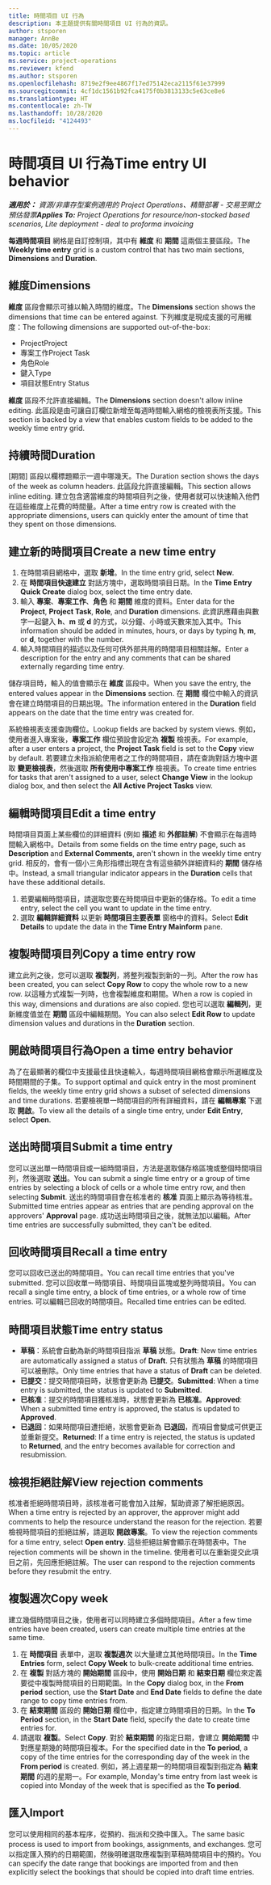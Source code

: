 ```yaml
---
title: 時間項目 UI 行為
description: 本主題提供有關時間項目 UI 行為的資訊。
author: stsporen
manager: AnnBe
ms.date: 10/05/2020
ms.topic: article
ms.service: project-operations
ms.reviewer: kfend
ms.author: stsporen
ms.openlocfilehash: 8719e2f9ee4867f17ed75142eca2115f61e37999
ms.sourcegitcommit: 4cf1dc1561b92fca4175f0b3813133c5e63ce8e6
ms.translationtype: HT
ms.contentlocale: zh-TW
ms.lasthandoff: 10/28/2020
ms.locfileid: "4124493"
---
```

# <a name="time-entry-ui-behavior"></a><span data-ttu-id="3df79-103">時間項目 UI 行為</span><span class="sxs-lookup"><span data-stu-id="3df79-103">Time entry UI behavior</span></span>

<span data-ttu-id="3df79-104">_**適用於：** 資源/非庫存型案例適用的 Project Operations、精簡部署 - 交易至開立預估發票_</span><span class="sxs-lookup"><span data-stu-id="3df79-104">_**Applies To:** Project Operations for resource/non-stocked based scenarios, Lite deployment - deal to proforma invoicing_</span></span>


<span data-ttu-id="3df79-105">**每週時間項目** 網格是自訂控制項，其中有 **維度** 和 **期間** 這兩個主要區段。</span><span class="sxs-lookup"><span data-stu-id="3df79-105">The **Weekly time entry** grid is a custom control that has two main sections, **Dimensions** and **Duration**.</span></span>

## <a name="dimensions"></a><span data-ttu-id="3df79-106">維度</span><span class="sxs-lookup"><span data-stu-id="3df79-106">Dimensions</span></span>
<span data-ttu-id="3df79-107">**維度** 區段會顯示可據以輸入時間的維度。</span><span class="sxs-lookup"><span data-stu-id="3df79-107">The **Dimensions** section shows the dimensions that time can be entered against.</span></span> <span data-ttu-id="3df79-108">下列維度是現成支援的可用維度：</span><span class="sxs-lookup"><span data-stu-id="3df79-108">The following dimensions are supported out-of-the-box:</span></span>

  - <span data-ttu-id="3df79-109">Project</span><span class="sxs-lookup"><span data-stu-id="3df79-109">Project</span></span>
  - <span data-ttu-id="3df79-110">專案工作</span><span class="sxs-lookup"><span data-stu-id="3df79-110">Project Task</span></span>
  - <span data-ttu-id="3df79-111">角色</span><span class="sxs-lookup"><span data-stu-id="3df79-111">Role</span></span>
  - <span data-ttu-id="3df79-112">鍵入</span><span class="sxs-lookup"><span data-stu-id="3df79-112">Type</span></span>
  - <span data-ttu-id="3df79-113">項目狀態</span><span class="sxs-lookup"><span data-stu-id="3df79-113">Entry Status</span></span>

<span data-ttu-id="3df79-114">**維度** 區段不允許直接編輯。</span><span class="sxs-lookup"><span data-stu-id="3df79-114">The **Dimensions** section doesn't allow inline editing.</span></span> <span data-ttu-id="3df79-115">此區段是由可讓自訂欄位新增至每週時間輸入網格的檢視表所支援。</span><span class="sxs-lookup"><span data-stu-id="3df79-115">This section is backed by a view that enables custom fields to be added to the weekly time entry grid.</span></span>

## <a name="duration"></a><span data-ttu-id="3df79-116">持續時間</span><span class="sxs-lookup"><span data-stu-id="3df79-116">Duration</span></span>
<span data-ttu-id="3df79-117">[期間] 區段以欄標題顯示一週中哪幾天。</span><span class="sxs-lookup"><span data-stu-id="3df79-117">The Duration section shows the days of the week as column headers.</span></span> <span data-ttu-id="3df79-118">此區段允許直接編輯。</span><span class="sxs-lookup"><span data-stu-id="3df79-118">This section allows inline editing.</span></span> <span data-ttu-id="3df79-119">建立包含適當維度的時間項目列之後，使用者就可以快速輸入他們在這些維度上花費的時間量。</span><span class="sxs-lookup"><span data-stu-id="3df79-119">After a time entry row is created with the appropriate dimensions, users can quickly enter the amount of time that they spent on those dimensions.</span></span>

## <a name="create-a-new-time-entry"></a><span data-ttu-id="3df79-120">建立新的時間項目</span><span class="sxs-lookup"><span data-stu-id="3df79-120">Create a new time entry</span></span>

1. <span data-ttu-id="3df79-121">在時間項目網格中，選取 **新增**。</span><span class="sxs-lookup"><span data-stu-id="3df79-121">In the time entry grid, select **New**.</span></span> 
2. <span data-ttu-id="3df79-122">在 **時間項目快速建立** 對話方塊中，選取時間項目日期。</span><span class="sxs-lookup"><span data-stu-id="3df79-122">In the **Time Entry Quick Create** dialog box, select the time entry date.</span></span>
3. <span data-ttu-id="3df79-123">輸入 **專案**、**專案工作**、**角色** 和 **期間** 維度的資料。</span><span class="sxs-lookup"><span data-stu-id="3df79-123">Enter data for the **Project**, **Project Task**, **Role**, and **Duration** dimensions.</span></span> <span data-ttu-id="3df79-124">此資訊應藉由與數字一起鍵入 **h**、**m** 或 **d** 的方式，以分鐘、小時或天數來加入其中。</span><span class="sxs-lookup"><span data-stu-id="3df79-124">This information should be added in minutes, hours, or days by typing **h**, **m**, or **d**, together with the number.</span></span> 
4. <span data-ttu-id="3df79-125">輸入時間項目的描述以及任何可供外部共用的時間項目相關註解。</span><span class="sxs-lookup"><span data-stu-id="3df79-125">Enter a description for the entry and any comments that can be shared externally regarding time entry.</span></span> 

<span data-ttu-id="3df79-126">儲存項目時，輸入的值會顯示在 **維度** 區段中。</span><span class="sxs-lookup"><span data-stu-id="3df79-126">When you save the entry, the entered values appear in the **Dimensions** section.</span></span> <span data-ttu-id="3df79-127">在 **期間** 欄位中輸入的資訊會在建立時間項目的日期出現。</span><span class="sxs-lookup"><span data-stu-id="3df79-127">The information entered in the **Duration** field appears on the date that the time entry was created for.</span></span>

<span data-ttu-id="3df79-128">系統檢視表支援查詢欄位。</span><span class="sxs-lookup"><span data-stu-id="3df79-128">Lookup fields are backed by system views.</span></span> <span data-ttu-id="3df79-129">例如，使用者進入專案後，**專案工作** 欄位預設會設定為 **複製** 檢視表。</span><span class="sxs-lookup"><span data-stu-id="3df79-129">For example, after a user enters a project, the **Project Task** field is set to the **Copy** view by default.</span></span> <span data-ttu-id="3df79-130">若要建立未指派給使用者之工作的時間項目，請在查詢對話方塊中選取 **變更檢視表**，然後選取 **所有使用中專案工作** 檢視表。</span><span class="sxs-lookup"><span data-stu-id="3df79-130">To create time entries for tasks that aren't assigned to a user, select **Change View** in the lookup dialog box, and then select the **All Active Project Tasks** view.</span></span>

## <a name="edit-a-time-entry"></a><span data-ttu-id="3df79-131">編輯時間項目</span><span class="sxs-lookup"><span data-stu-id="3df79-131">Edit a time entry</span></span> 
<span data-ttu-id="3df79-132">時間項目頁面上某些欄位的詳細資料 (例如 **描述** 和 **外部註解**) 不會顯示在每週時間輸入網格中。</span><span class="sxs-lookup"><span data-stu-id="3df79-132">Details from some fields on the time entry page, such as **Description** and **External Comments**, aren't shown in the weekly time entry grid.</span></span> <span data-ttu-id="3df79-133">相反的，會有一個小三角形指標出現在含有這些額外詳細資料的 **期間** 儲存格中。</span><span class="sxs-lookup"><span data-stu-id="3df79-133">Instead, a small triangular indicator appears in the **Duration** cells that have these additional details.</span></span> 

1. <span data-ttu-id="3df79-134">若要編輯時間項目，請選取您要在時間項目中更新的儲存格。</span><span class="sxs-lookup"><span data-stu-id="3df79-134">To edit a time entry, select the cell you want to update in the time entry.</span></span>
2. <span data-ttu-id="3df79-135">選取 **編輯詳細資料** 以更新 **時間項目主要表單** 窗格中的資料。</span><span class="sxs-lookup"><span data-stu-id="3df79-135">Select **Edit Details** to update the data in the **Time Entry Mainform** pane.</span></span> 

## <a name="copy-a-time-entry-row"></a><span data-ttu-id="3df79-136">複製時間項目列</span><span class="sxs-lookup"><span data-stu-id="3df79-136">Copy a time entry row</span></span>
<span data-ttu-id="3df79-137">建立此列之後，您可以選取 **複製列**，將整列複製到新的一列。</span><span class="sxs-lookup"><span data-stu-id="3df79-137">After the row has been created, you can select **Copy Row** to copy the whole row to a new row.</span></span> <span data-ttu-id="3df79-138">以這種方式複製一列時，也會複製維度和期間。</span><span class="sxs-lookup"><span data-stu-id="3df79-138">When a row is copied in this way, dimensions and durations are also copied.</span></span> <span data-ttu-id="3df79-139">您也可以選取 **編輯列**，更新維度值並在 **期間** 區段中編輯期間。</span><span class="sxs-lookup"><span data-stu-id="3df79-139">You can also select **Edit Row** to update dimension values and durations in the **Duration** section.</span></span>

## <a name="open-a-time-entry-behavior"></a><span data-ttu-id="3df79-140">開啟時間項目行為</span><span class="sxs-lookup"><span data-stu-id="3df79-140">Open a time entry behavior</span></span>
<span data-ttu-id="3df79-141">為了在最顯著的欄位中支援最佳且快速輸入，每週時間項目網格會顯示所選維度及時間期間的子集。</span><span class="sxs-lookup"><span data-stu-id="3df79-141">To support optimal and quick entry in the most prominent fields, the weekly time entry grid shows a subset of selected dimensions and time durations.</span></span> <span data-ttu-id="3df79-142">若要檢視單一時間項目的所有詳細資料，請在 **編輯專案** 下選取 **開啟**。</span><span class="sxs-lookup"><span data-stu-id="3df79-142">To view all the details of a single time entry, under **Edit Entry**, select **Open**.</span></span>

## <a name="submit-a-time-entry"></a><span data-ttu-id="3df79-143">送出時間項目</span><span class="sxs-lookup"><span data-stu-id="3df79-143">Submit a time entry</span></span>
<span data-ttu-id="3df79-144">您可以送出單一時間項目或一組時間項目，方法是選取儲存格區塊或整個時間項目列，然後選取 **送出**。</span><span class="sxs-lookup"><span data-stu-id="3df79-144">You can submit a single time entry or a group of time entries by selecting a block of cells or a whole time entry row, and then selecting **Submit**.</span></span> <span data-ttu-id="3df79-145">送出的時間項目會在核准者的 **核准** 頁面上顯示為等待核准。</span><span class="sxs-lookup"><span data-stu-id="3df79-145">Submitted time entries appear as entries that are pending approval on the approvers' **Approval** page.</span></span> <span data-ttu-id="3df79-146">成功送出時間項目之後，就無法加以編輯。</span><span class="sxs-lookup"><span data-stu-id="3df79-146">After time entries are successfully submitted, they can't be edited.</span></span>

## <a name="recall-a-time-entry"></a><span data-ttu-id="3df79-147">回收時間項目</span><span class="sxs-lookup"><span data-stu-id="3df79-147">Recall a time entry</span></span>
<span data-ttu-id="3df79-148">您可以回收已送出的時間項目。</span><span class="sxs-lookup"><span data-stu-id="3df79-148">You can recall time entries that you've submitted.</span></span> <span data-ttu-id="3df79-149">您可以回收單一時間項目、時間項目區塊或整列時間項目。</span><span class="sxs-lookup"><span data-stu-id="3df79-149">You can recall a single time entry, a block of time entries, or a whole row of time entries.</span></span> <span data-ttu-id="3df79-150">可以編輯已回收的時間項目。</span><span class="sxs-lookup"><span data-stu-id="3df79-150">Recalled time entries can be edited.</span></span>

## <a name="time-entry-status"></a><span data-ttu-id="3df79-151">時間項目狀態</span><span class="sxs-lookup"><span data-stu-id="3df79-151">Time entry status</span></span>

- <span data-ttu-id="3df79-152">**草稿**：系統會自動為新的時間項目指派 **草稿** 狀態。</span><span class="sxs-lookup"><span data-stu-id="3df79-152">**Draft**: New time entries are automatically assigned a status of **Draft**.</span></span> <span data-ttu-id="3df79-153">只有狀態為 **草稿** 的時間項目可以被刪除。</span><span class="sxs-lookup"><span data-stu-id="3df79-153">Only time entries that have a status of **Draft** can be deleted.</span></span>
- <span data-ttu-id="3df79-154">**已提交**：提交時間項目時，狀態會更新為 **已提交**。</span><span class="sxs-lookup"><span data-stu-id="3df79-154">**Submitted**: When a time entry is submitted, the status is updated to **Submitted**.</span></span> 
- <span data-ttu-id="3df79-155">**已核准**：提交的時間項目獲核准時，狀態會更新為 **已核准**。</span><span class="sxs-lookup"><span data-stu-id="3df79-155">**Approved**: When a submitted time entry is approved, the status is updated to **Approved**.</span></span> 
- <span data-ttu-id="3df79-156">**已退回**：如果時間項目遭拒絕，狀態會更新為 **已退回**，而項目會變成可供更正並重新提交。</span><span class="sxs-lookup"><span data-stu-id="3df79-156">**Returned**: If a time entry is rejected, the status is updated to **Returned**, and the entry becomes available for correction and resubmission.</span></span> 

## <a name="view-rejection-comments"></a><span data-ttu-id="3df79-157">檢視拒絕註解</span><span class="sxs-lookup"><span data-stu-id="3df79-157">View rejection comments</span></span>
<span data-ttu-id="3df79-158">核准者拒絕時間項目時，該核准者可能會加入註解，幫助資源了解拒絕原因。</span><span class="sxs-lookup"><span data-stu-id="3df79-158">When a time entry is rejected by an approver, the approver might add comments to help the resource understand the reason for the rejection.</span></span> <span data-ttu-id="3df79-159">若要檢視時間項目的拒絕註解，請選取 **開啟專案**。</span><span class="sxs-lookup"><span data-stu-id="3df79-159">To view the rejection comments for a time entry, select **Open entry**.</span></span> <span data-ttu-id="3df79-160">這些拒絕註解會顯示在時間表中。</span><span class="sxs-lookup"><span data-stu-id="3df79-160">The rejection comments will be shown in the timeline.</span></span> <span data-ttu-id="3df79-161">使用者可以在重新提交此項目之前，先回應拒絕註解。</span><span class="sxs-lookup"><span data-stu-id="3df79-161">The user can respond to the rejection comments before they resubmit the entry.</span></span>

## <a name="copy-week"></a><span data-ttu-id="3df79-162">複製週次</span><span class="sxs-lookup"><span data-stu-id="3df79-162">Copy week</span></span>
<span data-ttu-id="3df79-163">建立幾個時間項目之後，使用者可以同時建立多個時間項目。</span><span class="sxs-lookup"><span data-stu-id="3df79-163">After a few time entries have been created, users can create multiple time entries at the same time.</span></span>

1. <span data-ttu-id="3df79-164">在 **時間項目** 表單中，選取 **複製週次** 以大量建立其他時間項目。</span><span class="sxs-lookup"><span data-stu-id="3df79-164">In the **Time Entries** form, select **Copy Week** to bulk-create additional time entries.</span></span> 
2. <span data-ttu-id="3df79-165">在 **複製** 對話方塊的 **開始期間** 區段中，使用 **開始日期** 和 **結束日期** 欄位來定義要從中複製時間項目的日期範圍。</span><span class="sxs-lookup"><span data-stu-id="3df79-165">In the **Copy** dialog box, in the **From period** section, use the **Start Date** and **End Date** fields to define the date range to copy time entries from.</span></span> 
3. <span data-ttu-id="3df79-166">在 **結束期間** 區段的 **開始日期** 欄位中，指定建立時間項目的日期。</span><span class="sxs-lookup"><span data-stu-id="3df79-166">In the **To Period** section, in the **Start Date** field, specify the date to create time entries for.</span></span> 
4. <span data-ttu-id="3df79-167">請選取 **複製**。</span><span class="sxs-lookup"><span data-stu-id="3df79-167">Select **Copy**.</span></span> <span data-ttu-id="3df79-168">對於 **結束期間** 的指定日期，會建立 **開始期間** 中對應星期幾的時間項目複本。</span><span class="sxs-lookup"><span data-stu-id="3df79-168">For the specified date in the **To period**, a copy of the time entries for the corresponding day of the week in the **From period** is created.</span></span> <span data-ttu-id="3df79-169">例如，將上週星期一的時間項目複製到指定為 **結束期間** 的週的星期一。</span><span class="sxs-lookup"><span data-stu-id="3df79-169">For example, Monday's time entry from last week is copied into Monday of the week that is specified as the **To period**.</span></span>

## <a name="import"></a><span data-ttu-id="3df79-170">匯入</span><span class="sxs-lookup"><span data-stu-id="3df79-170">Import</span></span>
<span data-ttu-id="3df79-171">您可以使用相同的基本程序，從預約、指派和交換中匯入。</span><span class="sxs-lookup"><span data-stu-id="3df79-171">The same basic process is used to import from bookings, assignments, and exchanges.</span></span> <span data-ttu-id="3df79-172">您可以指定匯入預約的日期範圍，然後明確選取應複製到草稿時間項目中的預約。</span><span class="sxs-lookup"><span data-stu-id="3df79-172">You can specify the date range that bookings are imported from and then explicitly select the bookings that should be copied into draft time entries.</span></span> 
